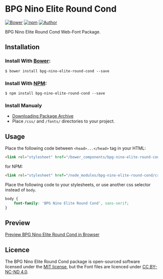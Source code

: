 # BPG Nino Elite Round Cond

[![Bower](https://img.shields.io/bower/v/bpg-nino-elite-round-cond.svg)](http://bower.io/search/?q=bpg-nino-elite-round-cond)
[![npm](https://img.shields.io/npm/v/bpg-nino-elite-round-cond.svg)](https://www.npmjs.com/package/bpg-nino-elite-round-cond)
[![Author](https://img.shields.io/badge/Font_Author-Besarion_Gugushvili-blue.svg)](https://github.com/web-fonts/bpg-nino-elite-round-cond)

BPG Nino Elite Round Cond Web-Font Package.

## Installation

### Install With [Bower](http://bower.io):

```
$ bower install bpg-nino-elite-round-cond --save
```

### Install With [NPM](https://www.npmjs.com):

```
$ npm install bpg-nino-elite-round-cond --save
```

### Install Manualy

* [Downloading Package Archive](https://github.com/web-fonts/bpg-nino-elite-round-cond/archive/master.zip)
* Place `/css/` and `/fonts/` directories to your project.

## Usage

Place the following code between `<head>...</head>` tag in your HTML:

```html
<link rel="stylesheet" href="/bower_components/bpg-nino-elite-round-cond/css/bpg-nino-elite-round-cond.css">
```

for NPM:

```html
<link rel="stylesheet" href="/node_modules/bpg-nino-elite-round-cond/css/bpg-nino-elite-round-cond.css">
```

Place the following code to your stylesheets, or use another css selector instead of `body`.

```css
body {
    font-family: 'BPG Nino Elite Round Cond', sans-serif;
}
```

## Preview

[Preview BPG Nino Elite Round Cond in Browser](http://web-fonts.ge/bpg-nino-elite-round-cond)

## Licence

The BPG Nino Elite Round Cond package is open-sourced software licensed under the [MIT license](http://opensource.org/licenses/MIT), but the Font files are licenced under [CC BY-NC-ND 4.0](http://creativecommons.org/licenses/by-nc-nd/4.0/).